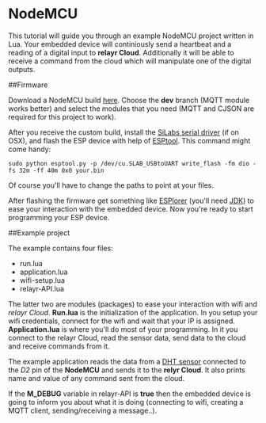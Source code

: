# NodeMCU

This tutorial will guide you through an example NodeMCU project written in Lua. Your embedded device will continiously send a heartbeat and a reading of a digital input to **relayr Cloud**. Additionally it will be able to receive a command from the cloud which will manipulate one of the digital outputs.

##Firmware

Download a NodeMCU build [here](http://nodemcu-build.com/). Choose the **dev** branch (MQTT module works better) and select the modules that you need (MQTT and CJSON are required for this project to work).

After you receive the custom build, install the [SiLabs serial driver](https://github.com/nodemcu/nodemcu-devkit/wiki/Getting-Started-on-OSX) (if on OSX), and flash the ESP device with help of [ESPtool](https://github.com/themadinventor/esptool). This command might come handy: 

	sudo python esptool.py -p /dev/cu.SLAB_USBtoUART write_flash -fm dio -fs 32m -ff 40m 0x0 your.bin

Of course you'll have to change the paths to point at your files.

After flashing the firmware get something like [ESPlorer](http://esp8266.ru/esplorer/) (you'll need [JDK](http://www.oracle.com/technetwork/java/javase/downloads/jdk8-downloads-2133151.html)) to ease your interaction with the embedded device. Now you're ready to start programming your ESP device.

##Example project

The example contains four files:

* run.lua
* application.lua
* wifi-setup.lua
* relayr-API.lua

The latter two are modules (packages) to ease your interaction with wifi and *relayr Cloud*. **Run.lua** is the initialization of the application. In you setup your wifi credentials, connect for the wifi and wait that your IP is assigned. **Application.lua** is where you'll do most of your programming. In it you connect to the relayr Cloud, read the sensor data, send data to the cloud and receive commands from it.

The example application reads the data from a [DHT sensor](https://learn.adafruit.com/dht/overview) connected to the *D2* pin of the **NodeMCU** and sends it to the **relyr Cloud**. It also prints name and value of any command sent from the cloud.

If the **M_DEBUG** variable in relayr-API is **true** then the embedded device is going to inform you about what it is doing (connecting to wifi, creating a MQTT client, sending/receiving a message..).